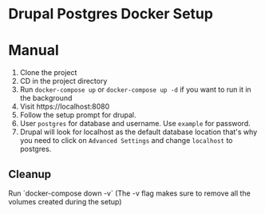 # Drupal Postgres Docker Setup

<h1>Manual</h1>

1) Clone the project
2) CD in the project directory
3) Run `docker-compose up` or `docker-compose up -d` if you want to run it in the background
4) Visit https://localhost:8080
5) Follow the setup prompt for drupal. 
6) User `postgres` for database and username. Use `example` for password.
7) Drupal will look for localhost as the default database location that's why you need to click on `Advanced Settings` and change `localhost` to postgres.


<h2>Cleanup</h2>
Run `docker-compose down -v` (The -v flag makes sure to remove all the volumes created during the setup)